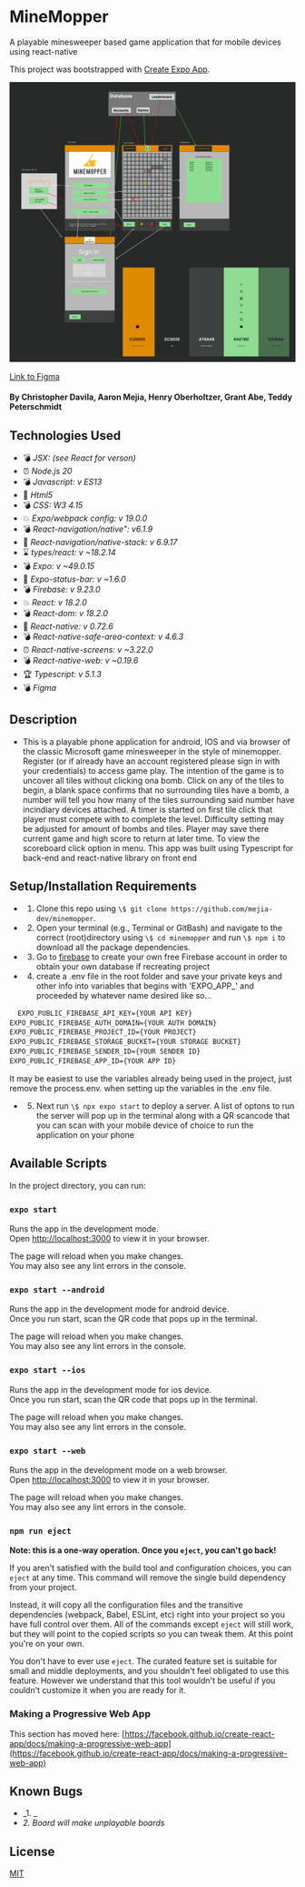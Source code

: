 # MineMopper

A playable minesweeper based game application that for mobile devices using react-native 

This project was bootstrapped with [Create Expo App](https://docs.expo.dev/tutorial/create-your-first-app/).

![Figma Component Diagram](./img/figma.png)

[Link to Figma](https://www.figma.com/file/WPkAtbhns2LfGyGIO7Amr3/Main-App?type=design&node-id=0%3A1&mode=design&t=wa3YySYS0Ic4YJdG-1)


#### By Christopher Davila, Aaron Mejia, Henry Oberholtzer, Grant Abe, Teddy Peterschmidt

## Technologies Used

* 💣  _JSX: (see React for verson)_
* ⏰  _Node.js 20_
* 💣 _Javascript: v ES13_
* 🚩 _Html5_
* 💣 _CSS: W3 4.15_
* 💥 _Expo/webpack config: v 19.0.0_
* 💣 _React-navigation/native": v6.1.9_
* 🚩 _React-navigation/native-stack: v 6.9.17_
* ⌛ _types/react: v ~18.2.14_
* 💣 _Expo: v ~49.0.15_
* 🚩 _Expo-status-bar: v ~1.6.0_
* 💣 _Firebase: v 9.23.0_
* 💥 _React: v 18.2.0_
* 💣 _React-dom: v 18.2.0_
* 🚩 _React-native: v 0.72.6_
* 💣 _React-native-safe-area-context: v 4.6.3_
* ⏰ _React-native-screens: v ~3.22.0_
* 💣 _React-native-web: v ~0.19.6_
* 🏆 _Typescript: v 5.1.3_
* 💣 _Figma_



## Description
* This is a playable phone application for android, IOS and via browser of the classic Microsoft game minesweeper in the style of minemopper.  Register (or if already have an account registered please sign in with your credentials) to access game play. The intention of the game is to uncover all tiles without clicking ona bomb. Click on any of the tiles to begin, a blank space confirms that no surrounding tiles have a bomb, a number will tell you how many of the tiles surrounding said number have incindiary devices attached.  A timer is started on first tile click that player must compete with to complete the level. Difficulty setting may be adjusted for amount of bombs and tiles. Player may save there current game and high score to return at later time.  To view the scoreboard click option in menu. This app was built using Typescript for back-end and react-native library on front end

## Setup/Installation Requirements

* 1. Clone this repo using `\$ git clone https://github.com/mejia-dev/minemopper`.
* 2. Open your terminal (e.g., Terminal or GitBash) and navigate to the correct (root)directory using `\$ cd minemopper` and run `\$ npm i` to download all the package dependencies.
* 3. Go to [firebase](https://console.firebase.google) to create your own free Firebase account in order to obtain your own database if recreating project
* 4. create a .env file in the root folder and save your private keys and other info into variables that begins with 'EXPO_APP_' and proceeded by whatever name desired like so...

```txt
  EXPO_PUBLIC_FIREBASE_API_KEY={YOUR API KEY}
EXPO_PUBLIC_FIREBASE_AUTH_DOMAIN={YOUR AUTH DOMAIN}
EXPO_PUBLIC_FIREBASE_PROJECT_ID={YOUR PROJECT}
EXPO_PUBLIC_FIREBASE_STORAGE_BUCKET={YOUR STORAGE BUCKET}
EXPO_PUBLIC_FIREBASE_SENDER_ID={YOUR SENDER ID}
EXPO_PUBLIC_FIREBASE_APP_ID={YOUR APP ID}
```
 It may be easiest to use the variables already being used in the project, just remove the process.env. when setting up the variables in the .env file.
* 5. Next run `\$ npx expo start` to deploy a server. A list of optons to run the server will pop up in the terminal along with a QR scancode that you can scan with your mobile device of choice to run the application on your phone



## Available Scripts

In the project directory, you can run:

### `expo start`

Runs the app in the development mode.\
Open [http://localhost:3000](http://localhost:3000) to view it in your browser.

The page will reload when you make changes.\
You may also see any lint errors in the console.

### `expo start --android`

Runs the app in the development mode for android device.\
Once you run start, scan the QR code that pops up in the terminal.

The page will reload when you make changes.\
You may also see any lint errors in the console.

### `expo start --ios`

Runs the app in the development mode for ios device.\
Once you run start, scan the QR code that pops up in the terminal.

The page will reload when you make changes.\
You may also see any lint errors in the console.


### `expo start --web`

Runs the app in the development mode on a web browser.\
Open [http://localhost:3000](http://localhost:3000) to view it in your browser.

The page will reload when you make changes.\
You may also see any lint errors in the console.


### `npm run eject`

**Note: this is a one-way operation. Once you `eject`, you can't go back!**

If you aren't satisfied with the build tool and configuration choices, you can `eject` at any time. This command will remove the single build dependency from your project.

Instead, it will copy all the configuration files and the transitive dependencies (webpack, Babel, ESLint, etc) right into your project so you have full control over them. All of the commands except `eject` will still work, but they will point to the copied scripts so you can tweak them. At this point you're on your own.

You don't have to ever use `eject`. The curated feature set is suitable for small and middle deployments, and you shouldn't feel obligated to use this feature. However we understand that this tool wouldn't be useful if you couldn't customize it when you are ready for it.


### Making a Progressive Web App

This section has moved here: [https://facebook.github.io/create-react-app/docs/making-a-progressive-web-app](https://facebook.github.io/create-react-app/docs/making-a-progressive-web-app)

## Known Bugs

* _1. _
* _2. Board will make unplayable boards_

## License
[MIT](https://github.com/mejia-dev/react-section-portfolio/blob/main/License.txt)

